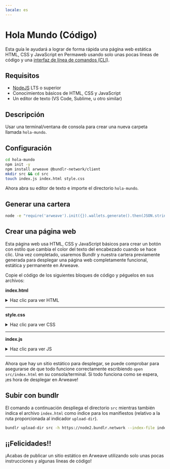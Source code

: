 ```yaml
---
locale: es
---
```


# Hola Mundo (Código)

Esta guía le ayudará a lograr de forma rápida una página web estática HTML, CSS y JavaScript en Permaweb usando solo unas pocas líneas de código y una [interfaz de línea de comandos (CLI)](./hw-cli.md).

## Requisitos

- [NodeJS](https://nodejs.org) LTS o superior
- Conocimientos básicos de HTML, CSS y JavaScript
- Un editor de texto (VS Code, Sublime, u otro similar)

## Descripción

Usar una terminal/ventana de consola para crear una nueva carpeta llamada `hola-mundo`.

## Configuración

```sh
cd hola-mundo
npm init -y
npm install arweave @bundlr-network/client
mkdir src && cd src
touch index.js index.html style.css
```

Ahora abra su editor de texto e importe el directorio `hola-mundo`.

## Generar una cartera

```sh
node -e "require('arweave').init({}).wallets.generate().then(JSON.stringify).then(console.log.bind(console))" > wallet.json
```

## Crear una página web

Esta página web usa HTML, CSS y JavaScript básicos para crear un botón con estilo que cambia el color del texto del encabezado cuando se hace clic. Una vez completado, usaremos Bundlr y nuestra cartera previamente generada para desplegar una página web completamente funcional, estática y permanente en Arweave.

Copie el código de los siguientes bloques de código y péguelos en sus archivos:

**index.html**

<details>
<summary>Haz clic para ver HTML</summary>

```html
<!DOCTYPE html>
<html lang="en">
  <head>
    <meta charset="UTF-8" />
    <meta http-equiv="X-UA-Compatible" content="IE=edge" />
    <meta name="viewport" content="width=device-width, initial-scale=1.0" />
    <link rel="stylesheet" type="text/css" href="style.css" />
    <script src="index.js"></script>
    <title>¡Cookbook Hola Mundo!</title>
  </head>

  <body>
    <button onclick="changeColor()" class="button">¡Haz clic aquí!</button>
    <h1 id="main">¡Hola Mundo!</h1>
  </body>
</html>
```

</details>
<hr />

**style.css**

<details>
<summary>Haz clic para ver CSS</summary>

```css
.button {
  padding: "10px";
  background-color: #4caf50;
}
```

</details>
<hr />

**index.js**

<details>
<summary>Haz clic para ver JS</summary>

```javascript
function changeColor() {
  const header = document.getElementById("main");
  header.style.color === ""
    ? (header.style.color = "red")
    : (header.style.color = "");
}
```

</details>
<hr />

Ahora que hay un sitio estático para desplegar, se puede comprobar para asegurarse de que todo funcione correctamente escribiendo `open src/index.html` en su consola/terminal. Si todo funciona como se espera, ¡es hora de desplegar en Arweave!

## Subir con bundlr

El comando a continuación despliega el directorio `src` mientras también indica el archivo `index.html` como índice para los manifiestos (relativo a la ruta proporcionada al indicador `upload-dir`).

```sh
bundlr upload-dir src -h https://node2.bundlr.network --index-file index.html -c arweave -w ./wallet.json
```

## ¡¡Felicidades!!

¡Acabas de publicar un sitio estático en Arweave utilizando solo unas pocas instrucciones y algunas líneas de código!
